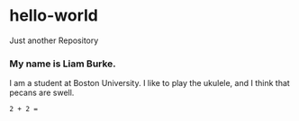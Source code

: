 # hello-world
Just another Repository

### My name is Liam Burke. 
I am a student at Boston University. I like to play the ukulele, and I think that pecans are swell.
```{r}
2 + 2 = 
```
